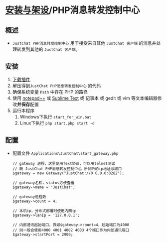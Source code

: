 # [安装与架设](../)/PHP消息转发控制中心
## 概述
- `JustChat PHP消息转发控制中心` 用于接受来自其他 `JustChat 客户端` 的消息并处理转发到其他的 `JustChat 客户端`。

## 安装
1. [下载插件](https://github.com/ExerciseBook/JustChat/releases/)
1. 解压得到`JustChat PHP消息转发控制中心` 的代码
1. 确保系统变量 `Path` 中存在 PHP 的路径
1. 使用 [notepad++](https://notepad-plus-plus.org/) 或 [Sublime Text](http://www.sublimetext.com/) 或 记事本 或 gedit 或 vim 等文本编辑器修改**并保存**配置
1. 运行本程序
	1. Windows下执行 `start_for_win.bat`
	1. Linux下执行 `php start.php start -d`
		
## 配置
- 配置文件 `Applications\JustChat\start_gateway.php`  
	```
	// gateway 进程，这里使用Text协议，可以用telnet测试
	// 既 JustChat PHP消息转发控制中心 所侦听的ip地址与端口
	$gateway = new Gateway("JustChat://0.0.0.0:8282");

	// gateway名称，status方便查看
	$gateway->name = 'JustChat';

	// gateway进程数
	$gateway->count = 4;

	// 本机ip，分布式部署时使用内网ip
	$gateway->lanIp = '127.0.0.1';

	// 内部通讯起始端口，假如$gateway->count=4，起始端口为4000
	// 则一般会使用4000 4001 4002 4003 4个端口作为内部通讯端口 
	$gateway->startPort = 2900;
	```